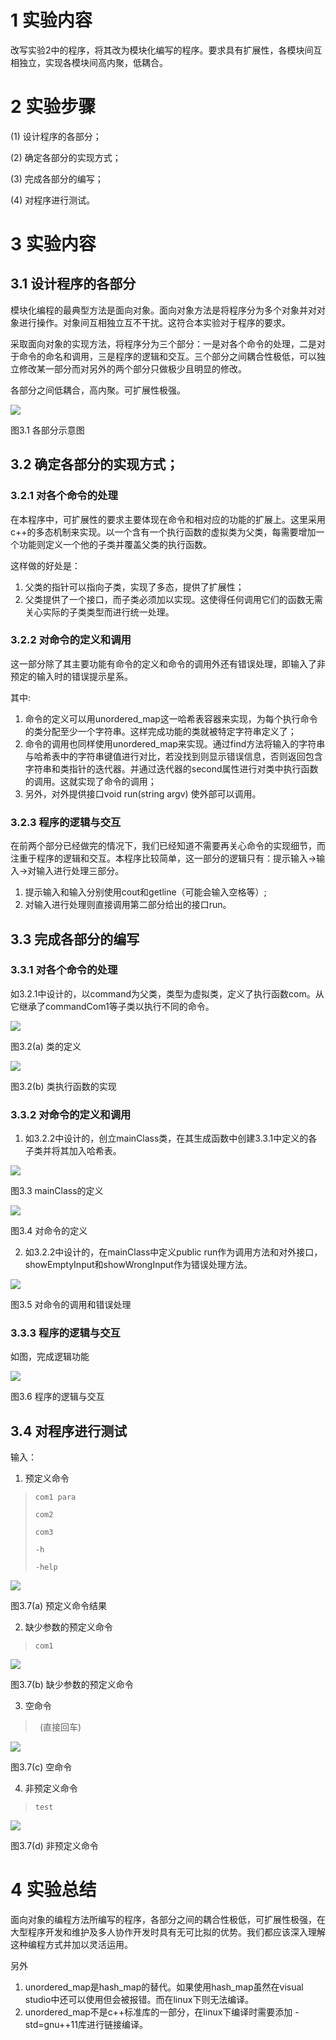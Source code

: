 # 1 实验内容

改写实验2中的程序，将其改为模块化编写的程序。要求具有扩展性，各模块间互相独立，实现各模块间高内聚，低耦合。

# 2 实验步骤

(1) 设计程序的各部分；

(2) 确定各部分的实现方式；

(3) 完成各部分的编写；

(4) 对程序进行测试。

# 3 实验内容

## 3.1 设计程序的各部分

模块化编程的最典型方法是面向对象。面向对象方法是将程序分为多个对象并对对象进行操作。对象间互相独立互不干扰。这符合本实验对于程序的要求。

采取面向对象的实现方法，将程序分为三个部分：一是对各个命令的处理，二是对于命令的命名和调用，三是程序的逻辑和交互。三个部分之间耦合性极低，可以独立修改某一部分而对另外的两个部分只做极少且明显的修改。

各部分之间低耦合，高内聚。可扩展性极强。

![](http://imglf5.nosdn.127.net/img/ekx2Wk55b0tGRUNHY2JzY2ErWnFmMHgwUmwrR1FsSTluYStwcjB1T3hRb1drM1RpMHV3L1J3PT0.png?imageView&thumbnail=500x0&quality=96&stripmeta=0&type=jpg)

图3.1 各部分示意图

## 3.2 确定各部分的实现方式；

### 3.2.1 对各个命令的处理

在本程序中，可扩展性的要求主要体现在命令和相对应的功能的扩展上。这里采用c++的多态机制来实现。以一个含有一个执行函数的虚拟类为父类，每需要增加一个功能则定义一个他的子类并覆盖父类的执行函数。

这样做的好处是：

1. 父类的指针可以指向子类，实现了多态，提供了扩展性；
2. 父类提供了一个接口，而子类必须加以实现。这使得任何调用它们的函数无需关心实际的子类类型而进行统一处理。

### 3.2.2 对命令的定义和调用

这一部分除了其主要功能有命令的定义和命令的调用外还有错误处理，即输入了非预定的输入时的错误提示星系。

其中:
1. 命令的定义可以用unordered_map这一哈希表容器来实现，为每个执行命令的类分配至少一个字符串。这样完成功能的类就被特定字符串定义了；
2. 命令的调用也同样使用unordered_map来实现。通过find方法将输入的字符串与哈希表中的字符串键值进行对比，若没找到则显示错误信息，否则返回包含字符串和类指针的迭代器。并通过迭代器的second属性进行对类中执行函数的调用。这就实现了命令的调用；
3. 另外，对外提供接口void run(string argv) 使外部可以调用。 

### 3.2.3 程序的逻辑与交互

在前两个部分已经做完的情况下，我们已经知道不需要再关心命令的实现细节，而注重于程序的逻辑和交互。本程序比较简单，这一部分的逻辑只有：提示输入->输入->对输入进行处理三部分。

1. 提示输入和输入分别使用cout和getline（可能会输入空格等）;
2. 对输入进行处理则直接调用第二部分给出的接口run。

## 3.3 完成各部分的编写

### 3.3.1 对各个命令的处理

如3.2.1中设计的，以command为父类，类型为虚拟类，定义了执行函数com。从它继承了commandCom1等子类以执行不同的命令。

![](http://imglf4.nosdn.127.net/img/ekx2Wk55b0tGRUNHY2JzY2ErWnFmOHBqYjJNSStpbDE1cTYvUXk0eG16d1oxUEhzK0gvQUJ3PT0.png?imageView&thumbnail=500x0&quality=96&stripmeta=0&type=jpg)

图3.2(a) 类的定义

![](http://imglf4.nosdn.127.net/img/ekx2Wk55b0tGRUNHY2JzY2ErWnFmMGZkT2o1amxGanVvRGo3RmlqTlJpNldsZ3ZtV3ExT1ZnPT0.png?imageView&thumbnail=500x0&quality=96&stripmeta=0&type=jpg)

图3.2(b) 类执行函数的实现

### 3.3.2 对命令的定义和调用

1. 如3.2.2中设计的，创立mainClass类，在其生成函数中创建3.3.1中定义的各子类并将其加入哈希表。

![](http://imglf3.nosdn.127.net/img/ekx2Wk55b0tGRUNHY2JzY2ErWnFmNGNNU0p1dFNFM2N4ZzhJVE1XYU1OUzdSUHExUC90ajJBPT0.png?imageView&thumbnail=500x0&quality=96&stripmeta=0&type=jpg)

图3.3 mainClass的定义

![](http://imglf4.nosdn.127.net/img/ekx2Wk55b0tGRUNHY2JzY2ErWnFmMGU1S1I0MXYwVzFpcDdkZWxiTWhpWUwyZmZraHhUOC9BPT0.png?imageView&thumbnail=500x0&quality=96&stripmeta=0&type=jpg)

图3.4 对命令的定义

2. 如3.2.2中设计的，在mainClass中定义public run作为调用方法和对外接口，showEmptyInput和showWrongInput作为错误处理方法。

![](http://imglf6.nosdn.127.net/img/ekx2Wk55b0tGRUNHY2JzY2ErWnFmN1p0cEFBdDdKdUZMUloyQ09tSlVjOXdObWY3VDVNM3BRPT0.png?imageView&thumbnail=500x0&quality=96&stripmeta=0&type=jpg)

图3.5 对命令的调用和错误处理

### 3.3.3 程序的逻辑与交互

如图，完成逻辑功能

![](http://imglf4.nosdn.127.net/img/ekx2Wk55b0tGRUNHY2JzY2ErWnFmODVqRkFHOWFOV2FWd0IxUGQ5aXRmMU5RV1VJT1pFK093PT0.png?imageView&thumbnail=500x0&quality=96&stripmeta=0&type=jpg)

图3.6 程序的逻辑与交互

## 3.4 对程序进行测试 

输入：
1. 预定义命令

>`com1 para` 
>
>`com2`
>
>`com3`
>
>`-h`
>
>`-help`

![](http://imglf5.nosdn.127.net/img/ekx2Wk55b0tGRUNHY2JzY2ErWnFmd3NPZWRUOWNYQWl3Q29GUDlJTGVCVHZWME9sNnliQUFBPT0.png?imageView&thumbnail=500x0&quality=96&stripmeta=0&type=jpg)

图3.7(a) 预定义命令结果

2. 缺少参数的预定义命令

>`com1`

![](http://imglf4.nosdn.127.net/img/ekx2Wk55b0tGRUNHY2JzY2ErWnFmL2o3MC9yazdtd1ZnWVgwQnBvZlhyNUptT2JTMkJvVk9RPT0.png?imageView&thumbnail=500x0&quality=96&stripmeta=0&type=jpg)

图3.7(b) 缺少参数的预定义命令

3. 空命令

>` `(直接回车)

![](http://imglf3.nosdn.127.net/img/ekx2Wk55b0tGRUNHY2JzY2ErWnFmMkx6NHlnQysxSE9Od3p5LzQ1bTJqdU9RVmh0eHpHS0dBPT0.png?imageView&thumbnail=500x0&quality=96&stripmeta=0&type=jpg)

图3.7(c) 空命令

4. 非预定义命令

>`test`

![](http://imglf3.nosdn.127.net/img/ekx2Wk55b0tGRUNHY2JzY2ErWnFmNkRJc29RQ2pjYzRONlVXV0t1NC9seEtRbDJHMU85Nmd3PT0.png?imageView&thumbnail=500x0&quality=96&stripmeta=0&type=jpg)

图3.7(d) 非预定义命令

# 4 实验总结

面向对象的编程方法所编写的程序，各部分之间的耦合性极低，可扩展性极强，在大型程序开发和维护及多人协作开发时具有无可比拟的优势。我们都应该深入理解这种编程方式并加以灵活运用。

另外
1. unordered\_map是hash\_map的替代。如果使用hash\_map虽然在visual studio中还可以使用但会被报错。而在linux下则无法编译。
2. unordered\_map不是c++标准库的一部分，在linux下编译时需要添加 -std=gnu++11库进行链接编译。